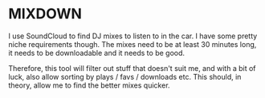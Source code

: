 MIXDOWN
=======

I use SoundCloud to find DJ mixes to listen to in the car. I have some pretty niche requirements though. The mixes need to be at least 30 minutes long, it needs to be downloadable and it needs to be good.

Therefore, this tool will filter out stuff that doesn't suit me, and with a bit of luck, also allow sorting by plays / favs / downloads etc.  This should, in theory, allow me to find the better mixes quicker.